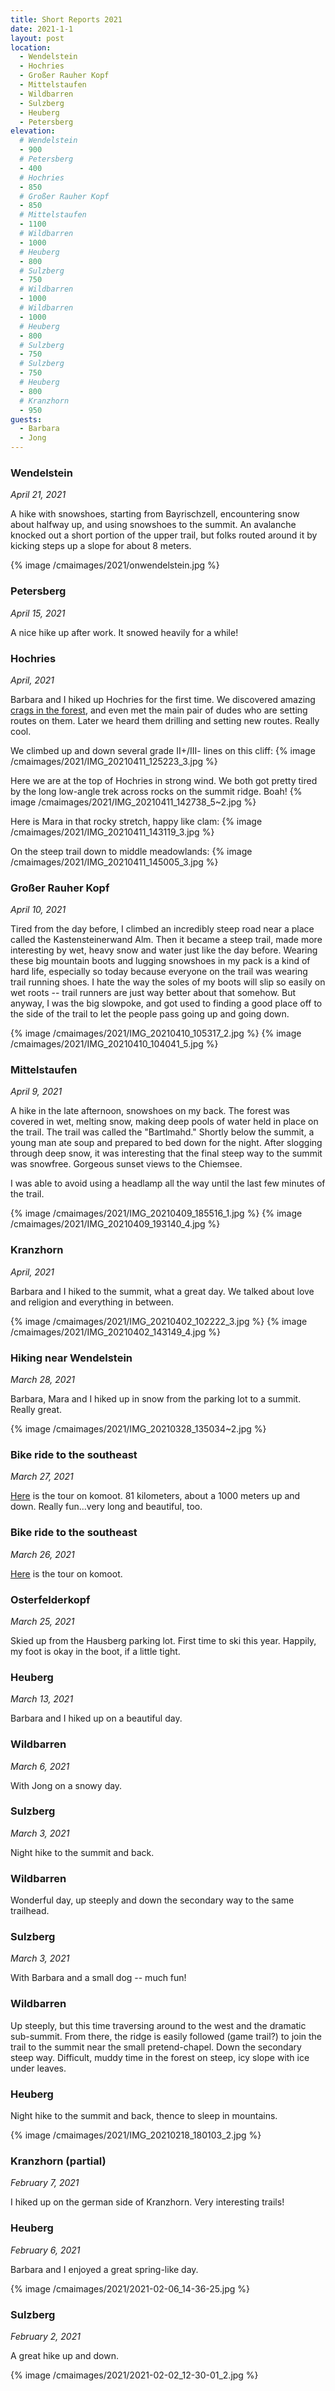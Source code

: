 ```yaml
---
title: Short Reports 2021
date: 2021-1-1
layout: post
location:
  - Wendelstein
  - Hochries
  - Großer Rauher Kopf
  - Mittelstaufen
  - Wildbarren
  - Sulzberg
  - Heuberg
  - Petersberg
elevation:
  # Wendelstein
  - 900
  # Petersberg
  - 400
  # Hochries
  - 850
  # Großer Rauher Kopf
  - 850
  # Mittelstaufen
  - 1100
  # Wildbarren
  - 1000
  # Heuberg
  - 800
  # Sulzberg
  - 750
  # Wildbarren
  - 1000
  # Wildbarren
  - 1000
  # Heuberg
  - 800
  # Sulzberg
  - 750
  # Sulzberg
  - 750
  # Heuberg
  - 800
  # Kranzhorn
  - 950
guests:
  - Barbara
  - Jong
---
```


### Wendelstein
_April 21, 2021_

A hike with snowshoes, starting from Bayrischzell, encountering snow about
halfway up, and using snowshoes to the summit. An avalanche knocked out
a short portion of the upper trail, but folks routed around it by kicking
steps up a slope for about 8 meters.

{% image /cmaimages/2021/onwendelstein.jpg %}

### Petersberg
_April 15, 2021_

A nice hike up after work. It snowed heavily for a while!

### Hochries
_April, 2021_

Barbara and I hiked up Hochries for the first time. We discovered amazing [crags in the
forest](https://www.stadler-markus.de/klettern/lamprechtsfels.html), and even met the main pair of dudes who are setting routes on them. Later
we heard them drilling and setting new routes. Really cool.

We climbed up and down several grade II+/III- lines on this cliff:
{% image /cmaimages/2021/IMG_20210411_125223_3.jpg %}

Here we are at the top of Hochries in strong wind. We both got pretty tired by the
long low-angle trek across rocks on the summit ridge. Boah!
{% image /cmaimages/2021/IMG_20210411_142738_5~2.jpg %}

Here is Mara in that rocky stretch, happy like clam:
{% image /cmaimages/2021/IMG_20210411_143119_3.jpg %}

On the steep trail down to middle meadowlands:
{% image /cmaimages/2021/IMG_20210411_145005_3.jpg %}


### Großer Rauher Kopf
_April 10, 2021_

Tired from the day before, I climbed an incredibly steep road near a place called the
Kastensteinerwand Alm. Then it became a steep trail, made more interesting by
wet, heavy snow and water just like the day before. Wearing these big mountain boots
and lugging snowshoes in my pack is a kind of hard life, especially so today because
everyone on the trail was wearing trail running shoes. I hate the way the soles of
my boots will slip so easily on wet roots -- trail runners are just way better about
that somehow. But anyway, I was the big slowpoke, and got used to finding a good place
off to the side of the trail to let the people pass going up and going down.

{% image /cmaimages/2021/IMG_20210410_105317_2.jpg %}
{% image /cmaimages/2021/IMG_20210410_104041_5.jpg %}

### Mittelstaufen
_April 9, 2021_

A hike in the late afternoon, snowshoes on my back. The forest was covered in wet, melting snow, making
deep pools of water held in place on the trail. The trail was called the "Bartlmahd." Shortly below
the summit, a young man ate soup and prepared to bed down for the night. After slogging through deep
snow, it was interesting that the final steep way to the summit was snowfree. Gorgeous sunset views
to the Chiemsee.

I was able to avoid using a headlamp all the way until the last few minutes of the trail.

{% image /cmaimages/2021/IMG_20210409_185516_1.jpg %}
{% image /cmaimages/2021/IMG_20210409_193140_4.jpg %}

### Kranzhorn
_April, 2021_

Barbara and I hiked to the summit, what a great day. We talked about love and
religion and everything in between.

{% image /cmaimages/2021/IMG_20210402_102222_3.jpg %}
{% image /cmaimages/2021/IMG_20210402_143149_4.jpg %}

### Hiking near Wendelstein
_March 28, 2021_

Barbara, Mara and I hiked up in snow from the parking lot to a summit. Really great.

{% image /cmaimages/2021/IMG_20210328_135034~2.jpg %}

### Bike ride to the southeast
_March 27, 2021_

[Here](https://www.komoot.com/tour/336107425) is the tour on komoot. 81 kilometers, about a 1000 meters up and down.
Really fun...very long and beautiful, too.


### Bike ride to the southeast
_March 26, 2021_

[Here](https://www.komoot.com/tour/335510689) is the tour on komoot.

### Osterfelderkopf
_March 25, 2021_

Skied up from the Hausberg parking lot. First time to ski this year. Happily, my foot is okay
in the boot, if a little tight.

### Heuberg
_March 13, 2021_

Barbara and I hiked up on a beautiful day.

### Wildbarren
_March 6, 2021_

With Jong on a snowy day.

### Sulzberg
_March 3, 2021_

Night hike to the summit and back.

### Wildbarren

Wonderful day, up steeply and down the secondary way to the same trailhead.

### Sulzberg
_March 3, 2021_

With Barbara and a small dog -- much fun!

### Wildbarren

Up steeply, but this time traversing around to the west and the dramatic sub-summit.
From there, the ridge is easily followed (game trail?) to join the trail to the summit near the small pretend-chapel.
Down the secondary steep way. Difficult, muddy time in the forest on steep, icy slope with ice under leaves.

### Heuberg

Night hike to the summit and back, thence to sleep in mountains.

{% image /cmaimages/2021/IMG_20210218_180103_2.jpg %}

### Kranzhorn (partial)
_February 7, 2021_

I hiked up on the german side of Kranzhorn. Very interesting trails!

### Heuberg
_February 6, 2021_

Barbara and I enjoyed a great spring-like day.

{% image /cmaimages/2021/2021-02-06_14-36-25.jpg %}

### Sulzberg
_February 2, 2021_

A great hike up and down.

{% image /cmaimages/2021/2021-02-02_12-30-01_2.jpg %}


